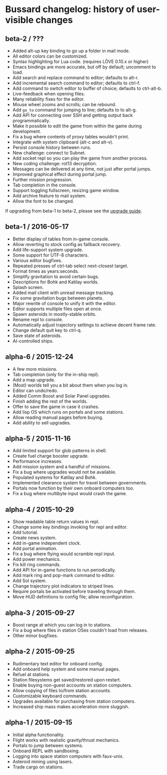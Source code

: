 # Bussard changelog: history of user-visible changes

## beta-2 / ???

* Added alt-up key binding to go up a folder in mail mode.
* All editor colors can be customized.
* Syntax highlighting for Lua code. (requires LÖVE 0.10.x or higher)
* Emacs bindings are more accurate, but off by default; uncomment to load.
* Add search and replace command to editor; defaults to alt-r.
* Add incremental search command to editor; defaults to ctrl-f.
* Add command to switch editor to buffer of choice; defaults to ctrl-alt-b.
* Live-feedback when opening files.
* Many reliability fixes for the editor.
* Mouse wheel zooms and scrolls; can be rebound.
* Add `go_to` command for jumping to line; defaults to to alt-g.
* Add API for connecting over SSH and getting output back programmatically.
* Make it possible to edit the game from within the game during development.
* Fix a bug where contents of proxy tables wouldn't print.
* Integrate with system clipboard (alt-c and alt-v).
* Persist console history between runs.
* New challenge: connect to Subnet.
* Add socket repl so you can play the game from another process.
* New coding challenge: rot13 decryption.
* Messages can be delivered at any time, not just after portal jumps.
* Improved graphical effect during portal jump.
* Further mission progression.
* Tab completion in the console.
* Support toggling fullscreen, resizing game window.
* Add archive feature to mail system.
* Allow the font to be changed.

If upgrading from beta-1 to beta-2, please see the [upgrade guide](Upgrading.md).

## beta-1 / 2016-05-17

* Better display of tables from in-game console.
* Allow reverting to stock config as fallback recovery.
* Add life-support system upgrade.
* Some support for UTF-8 characters.
* Various editor bugfixes.
* Repeated presses of ctrl-tab select next-closest target.
* Format times as years:seconds.
* Simplify gravitation to avoid certain bugs.
* Descriptions for Bohk and Katilay worlds.
* Splash screen.
* Added mail client with unread message tracking.
* Fix some gravitation bugs between planets.
* Major rewrite of console to unify it with the editor.
* Editor supports multiple files open at once.
* Spawn asteroids in mostly-stable orbits.
* Rename repl to console.
* Automatically adjust trajectory settings to achieve decent frame rate.
* Change default quit key to ctrl-q.
* Save state of asteroids.
* AI-controlled ships.

## alpha-6 / 2015-12-24

* A few more missions.
* Tab completion (only for the in-ship repl).
* Add a map upgrade.
* (Most) worlds tell you a bit about them when you log in.
* Editor can undo/redo.
* Added Comm Boost and Solar Panel upgrades.
* Finish adding the rest of the worlds.
* Offer to save the game in case it crashes.
* Add lisp OS which runs on portals and some stations.
* Allow reading manual pages before buying.
* Add ability to sell upgrades.

## alpha-5 / 2015-11-16

* Add limited support for glob patterns in shell.
* Create fuel charge booster upgrade.
* Performance increases.
* Add mission system and a handful of missions.
* Fix a bug where upgrades would not be available.
* Populated systems for Katilay and Bohk.
* Implemented clearance system for travel between governments.
* Portals now function by their own onboard computers too.
* Fix a bug where multibyte input would crash the game.

## alpha-4 / 2015-10-29

* Show readable table return values in repl.
* Change some key bindings invoking for repl and editor.
* Add tutorial.
* Create news system.
* Add in-game independent clock.
* Add portal animation.
* Fix a bug where flying would scramble repl input.
* Add power mechanics.
* Fix kill ring commands.
* Add API for in-game functions to run periodically.
* Add mark ring and pop-mark command to editor.
* Add Sol system.
* Change trajectory plot indicators to striped lines.
* Require portals be activated before traveling through them.
* Move HUD definitions to config file; allow reconfiguration.

## alpha-3 / 2015-09-27

* Boost range at which you can log in to stations.
* Fix a bug where files in station OSes couldn't load from releases.
* Other minor bugfixes.

## alpha-2 / 2015-09-25

* Rudimentary text editor for onboard config.
* Add onboard help system and some manual pages.
* Refuel at stations.
* Station filesystems get saved/restored upon restart.
* Enable buying non-guest accounts on station computers.
* Allow copying of files to/from station accounts.
* Customizable keyboard commands.
* Upgrades available for purchasing from station computers.
* Increased ship mass makes acceleration more sluggish.

## alpha-1 / 2015-09-15

* Initial alpha functionality.
* Flight works with realistic gravity/thrust mechanics.
* Portals to jump between systems.
* Onboard REPL with sandboxing.
* Logging into space station computers with faux-unix.
* Asteroid mining using lasers.
* Trade cargo on stations.
